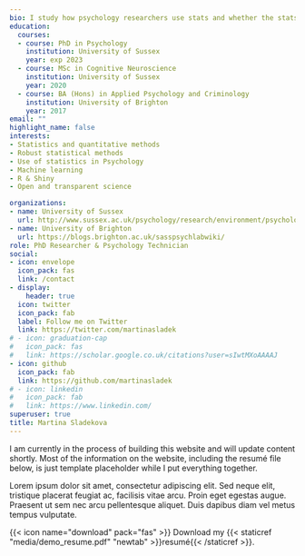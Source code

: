 ```yaml
---
bio: I study how psychology researchers use stats and whether the stats they use are up for the job.
education:
  courses:
  - course: PhD in Psychology 
    institution: University of Sussex
    year: exp 2023
  - course: MSc in Cognitive Neuroscience 
    institution: University of Sussex
    year: 2020
  - course: BA (Hons) in Applied Psychology and Criminology
    institution: University of Brighton
    year: 2017
email: ""
highlight_name: false
interests:
- Statistics and quantitative methods
- Robust statistical methods
- Use of statistics in Psychology
- Machine learning 
- R & Shiny 
- Open and transparent science

organizations:
- name: University of Sussex
  url: http://www.sussex.ac.uk/psychology/research/environment/psychological-methods
- name: University of Brighton
  url: https://blogs.brighton.ac.uk/sasspsychlabwiki/ 
role: PhD Researcher & Psychology Technician
social:
- icon: envelope
  icon_pack: fas
  link: /contact
- display:
    header: true
  icon: twitter
  icon_pack: fab
  label: Follow me on Twitter
  link: https://twitter.com/martinasladek
# - icon: graduation-cap
#   icon_pack: fas
#   link: https://scholar.google.co.uk/citations?user=sIwtMXoAAAAJ
- icon: github
  icon_pack: fab
  link: https://github.com/martinasladek
# - icon: linkedin
#   icon_pack: fab
#   link: https://www.linkedin.com/
superuser: true
title: Martina Sladekova
---
```


I am currently in the process of building this website and will update content shortly. Most of the information on the website, including the resumé file below, is just template placeholder while I put everything together. 

Lorem ipsum dolor sit amet, consectetur adipiscing elit. Sed neque elit, tristique placerat feugiat ac, facilisis vitae arcu. Proin eget egestas augue. Praesent ut sem nec arcu pellentesque aliquet. Duis dapibus diam vel metus tempus vulputate.

{{< icon name="download" pack="fas" >}} Download my {{< staticref "media/demo_resume.pdf" "newtab" >}}resumé{{< /staticref >}}.
